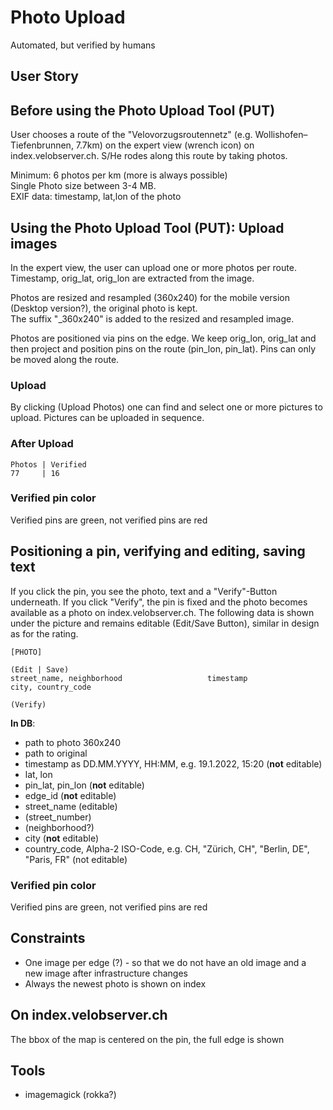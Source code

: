 # Photo Upload
Automated, but verified by humans


## User Story
## Before using the Photo Upload Tool (PUT)
User chooses a route of the "Velovorzugsroutennetz" (e.g. Wollishofen–Tiefenbrunnen, 7.7km) on the expert view (wrench icon) on index.velobserver.ch. 
S/He rodes along this route by taking photos. 

Minimum: 6 photos per km (more is always possible)    
Single Photo size between 3-4 MB.               
EXIF data: timestamp, lat,lon of the photo              

## Using the Photo Upload Tool (PUT): Upload images
In the expert view, the user can upload one or more photos per route.        
Timestamp, orig_lat, orig_lon are extracted from the image.          
               
Photos are resized and resampled (360x240) for the mobile version (Desktop version?), the original photo is kept.  
The suffix "_360x240" is added to the resized and resampled image.                    
            
Photos are positioned via pins on the edge. We keep orig_lon, orig_lat and then project and position pins on the route (pin_lon, pin_lat). Pins can only be moved along the route.        

### Upload 
By clicking (Upload Photos) one can find and select one or more pictures to upload. Pictures can be uploaded in sequence. 

### After Upload
```
Photos | Verified                 
77     | 16       
```   

### Verified pin color
Verified pins are green, not verified pins are red


## Positioning a pin, verifying and editing, saving text  

If you click the pin, you see the photo, text and a "Verify"-Button underneath. If you click "Verify", the pin is fixed and the photo becomes available as a photo on index.velobserver.ch. The following data is shown under the picture and remains editable (Edit/Save Button), similar in design as for the rating. 
```
[PHOTO]
          
(Edit | Save)            
street_name, neighborhood                   timestamp
city, country_code

(Verify)
```

**In DB**: 
- path to photo 360x240
- path to original
- timestamp as DD.MM.YYYY, HH:MM, e.g. 19.1.2022, 15:20 (**not** editable)
- lat, lon
- pin_lat, pin_lon (**not** editable)
- edge_id (**not** editable)
- street_name (editable)
- (street_number)
- (neighborhood?)
- city (**not** editable)
- country_code, Alpha-2 ISO-Code, e.g. CH, "Zürich, CH", "Berlin, DE", "Paris, FR" (not editable)

### Verified pin color
Verified pins are green, not verified pins are red


## Constraints
- One image per edge (?) - so that we do not have an old image and a new image after infrastructure changes
- Always the newest photo is shown on index

## On index.velobserver.ch
The bbox of the map is centered on the pin, the full edge is shown


## Tools
- imagemagick (rokka?)








